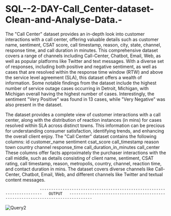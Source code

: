 # SQL--2-DAY-Call_Center-dataset-Clean-and-Analyse-Data.-
The "Call Center" dataset provides an in-depth look into customer interactions with a call center, offering valuable details such as customer name, sentiment, CSAT score, call timestamp, reason, city, state, channel, response time, and call duration in minutes. This comprehensive dataset covers a range of channels including Call-Center, Chatbot, Email, Web, as well as popular platforms like Twitter and text messages. With a diverse set of responses, including both positive and negative sentiment, as well as cases that are resolved within the response time window (RTW) and above the service level agreement (SLA), this dataset offers a wealth of information. Some notable findings from the dataset include the highest number of service outage cases occurring in Detroit, Michigan, with Michigan overall having the highest number of cases. Interestingly, the sentiment "Very Positive" was found in 13 cases, while "Very Negative" was also present in the dataset.

The dataset provides a complete view of customer interactions with a call center, along with the distribution of reaction instances (in mins) for cases resolved within SLA across distinct towns. This information can be precious for understanding consumer satisfaction, identifying trends, and enhancing the overall client enjoy.
The &quot;Call Center&quot; dataset contains the following columns:
id
customer_name
sentiment
csat_score
call_timestamp
reason
town
country
channel
response_time
call_duration_in_minutes
call_center
 These columns offer facts approximately the purchaser interactions with the call middle, such as details consisting of client name, sentiment, CSAT rating, call timestamp, reason, metropolis, country, channel, reaction time, and contact duration in mins. The dataset covers diverse channels like Call-Center, Chatbot, Email, Web, and different channels like Twitter and textual content messages.

                   -----------------------------------------------------------------------   OUTPUT   --------------------------------------------------------------------------------
  ![Query2](https://github.com/kiransindam/SQL--2-DAY-Call_Center-dataset-Clean-and-Analyse-Data.-/assets/101730779/0fc26279-9373-4fef-9c7d-41eacbb2846a)


